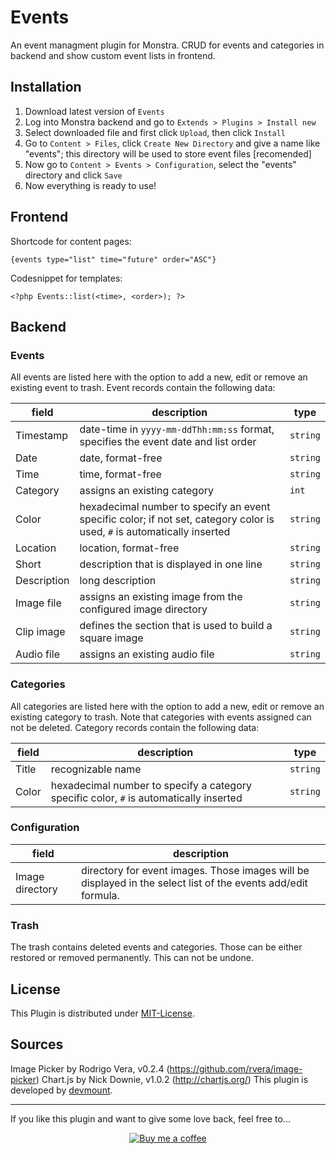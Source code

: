 Events
======

An event managment plugin for Monstra. CRUD for events and categories in backend and show custom event lists in frontend.

## Installation
1. Download latest version of `Events`
2. Log into Monstra backend and go to `Extends > Plugins > Install new`
3. Select downloaded file and first click `Upload`, then click `Install`
4. Go to `Content > Files`, click `Create New Directory` and give a name like "events"; this directory will be used to store event files [recomended]
5. Now go to `Content > Events > Configuration`, select the "events" directory and click `Save`
6. Now everything is ready to use!

## Frontend
Shortcode for content pages:

    {events type="list" time="future" order="ASC"}

Codesnippet for templates:

    <?php Events::list(<time>, <order>); ?>

## Backend

### Events
All events are listed here with the option to add a new, edit or remove an existing event to trash. Event records contain the following data:

| field       | description                                                                                                              | type     |
|-------------|--------------------------------------------------------------------------------------------------------------------------|----------|
| Timestamp   | date-time in `yyyy-mm-ddThh:mm:ss` format, specifies the event date and list order                                       | `string` |
| Date        | date, format-free                                                                                                        | `string` |
| Time        | time, format-free                                                                                                        | `string` |
| Category    | assigns an existing category                                                                                             | `int`    |
| Color       | hexadecimal number to specify an event specific color; if not set, category color is used, `#` is automatically inserted | `string` |
| Location    | location, format-free                                                                                                    | `string` |
| Short       | description that is displayed in one line                                                                                | `string` |
| Description | long description                                                                                                         | `string` |
| Image file  | assigns an existing image from the configured image directory                                                            | `string` |
| Clip image  | defines the section that is used to build a square image                                                                 | `string` |
| Audio file  | assigns an existing audio file                                                                                           | `string` |

### Categories
All categories are listed here with the option to add a new, edit or remove an existing category to trash. Note that categories with events assigned can not be deleted. Category records contain the following data:

| field | description                                                                            | type     |
|-------|----------------------------------------------------------------------------------------|----------|
| Title | recognizable name                                                                      | `string` |
| Color | hexadecimal number to specify a category specific color, `#` is automatically inserted | `string` |

### Configuration

| field           | description                                                                                                   |
|-----------------|---------------------------------------------------------------------------------------------------------------|
| Image directory | directory for event images. Those images will be displayed in the select list of the events add/edit formula. |
  
### Trash
The trash contains deleted events and categories. Those can be either restored or removed permanently. This can not be undone.

## License
This Plugin is distributed under [MIT-License](http://opensource.org/licenses/mit-license.html).

## Sources
Image Picker by Rodrigo Vera, v0.2.4 (https://github.com/rvera/image-picker)
Chart.js by Nick Downie, v1.0.2 (http://chartjs.org/)
This plugin is developed by [devmount](http://devmount.de).

---

If you like this plugin and want to give some love back, feel free to...

<p align="center">
  <a href="https://www.buymeacoffee.com/devmount" target="_blank">
  <img alt="Buy me a coffee" src="https://user-images.githubusercontent.com/5441654/44213163-60a91100-a16d-11e8-9d5d-7d862cae7b7c.png">
  </a>
</p>
